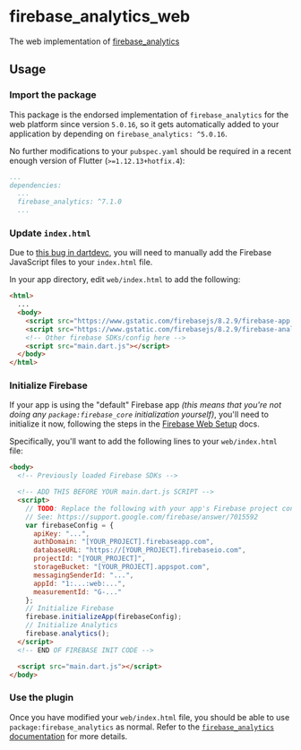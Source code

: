 # firebase_analytics_web

The web implementation of [firebase_analytics][1]

## Usage

### Import the package

This package is the endorsed implementation of `firebase_analytics` for the web platform since version `5.0.16`, so it gets automatically added to your application by depending on `firebase_analytics: ^5.0.16`.

No further modifications to your `pubspec.yaml` should be required in a recent enough version of Flutter (`>=1.12.13+hotfix.4`):

```yaml
...
dependencies:
  ...
  firebase_analytics: ^7.1.0
  ...
```

### Update `index.html`

Due to [this bug in dartdevc][2], you will need to manually add the Firebase
JavaScript files to your `index.html` file.

In your app directory, edit `web/index.html` to add the following:

```html
<html>
  ...
  <body>
    <script src="https://www.gstatic.com/firebasejs/8.2.9/firebase-app.js"></script>
    <script src="https://www.gstatic.com/firebasejs/8.2.9/firebase-analytics.js"></script>
    <!-- Other firebase SDKs/config here -->
    <script src="main.dart.js"></script>
  </body>
</html>
```

### Initialize Firebase

If your app is using the "default" Firebase app _(this means that you're not doing any `package:firebase_core` initialization yourself)_,
you'll need to initialize it now, following the steps in the [Firebase Web Setup][3] docs.

Specifically, you'll want to add the following lines to your `web/index.html` file:

```html
<body>
  <!-- Previously loaded Firebase SDKs -->

  <!-- ADD THIS BEFORE YOUR main.dart.js SCRIPT -->
  <script>
    // TODO: Replace the following with your app's Firebase project configuration.
    // See: https://support.google.com/firebase/answer/7015592
    var firebaseConfig = {
      apiKey: "...",
      authDomain: "[YOUR_PROJECT].firebaseapp.com",
      databaseURL: "https://[YOUR_PROJECT].firebaseio.com",
      projectId: "[YOUR_PROJECT]",
      storageBucket: "[YOUR_PROJECT].appspot.com",
      messagingSenderId: "...",
      appId: "1:...:web:...",
      measurementId: "G-..."
    };
    // Initialize Firebase
    firebase.initializeApp(firebaseConfig);
    // Initialize Analytics
    firebase.analytics();
  </script>
  <!-- END OF FIREBASE INIT CODE -->

  <script src="main.dart.js"></script>
</body>
```

### Use the plugin

Once you have modified your `web/index.html` file, you should be able to use `package:firebase_analytics` as normal. Refer to the [`firebase_analytics` documentation][4] for more details.

[1]: https://pub.dev/packages/firebase_analytics
[2]: https://github.com/dart-lang/sdk/issues/33979
[3]: https://firebase.google.com/docs/web/setup#add-sdks-initialize
[4]: ../firebase_analytics
